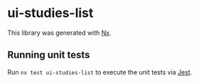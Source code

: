 # ui-studies-list

This library was generated with [Nx](https://nx.dev).

## Running unit tests

Run `nx test ui-studies-list` to execute the unit tests via [Jest](https://jestjs.io).
